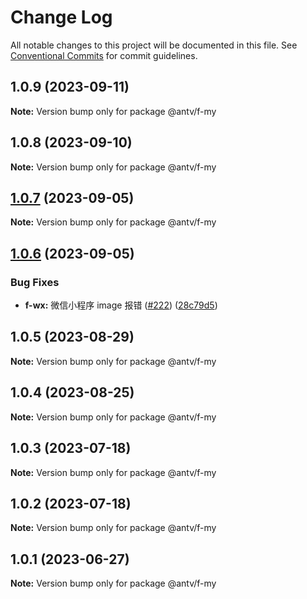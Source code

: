 # Change Log

All notable changes to this project will be documented in this file.
See [Conventional Commits](https://conventionalcommits.org) for commit guidelines.

## 1.0.9 (2023-09-11)

**Note:** Version bump only for package @antv/f-my





## 1.0.8 (2023-09-10)

**Note:** Version bump only for package @antv/f-my





## [1.0.7](https://github.com/antvis/f2/compare/v1.0.6...v1.0.7) (2023-09-05)

**Note:** Version bump only for package @antv/f-my





## [1.0.6](https://github.com/antvis/f2/compare/v1.0.5...v1.0.6) (2023-09-05)


### Bug Fixes

* **f-wx:** 微信小程序 image 报错 ([#222](https://github.com/antvis/f2/issues/222)) ([28c79d5](https://github.com/antvis/f2/commit/28c79d50f929f82c185f2b220971c37b72155a5d))





## 1.0.5 (2023-08-29)

**Note:** Version bump only for package @antv/f-my





## 1.0.4 (2023-08-25)

**Note:** Version bump only for package @antv/f-my





## 1.0.3 (2023-07-18)

**Note:** Version bump only for package @antv/f-my





## 1.0.2 (2023-07-18)

**Note:** Version bump only for package @antv/f-my





## 1.0.1 (2023-06-27)

**Note:** Version bump only for package @antv/f-my
